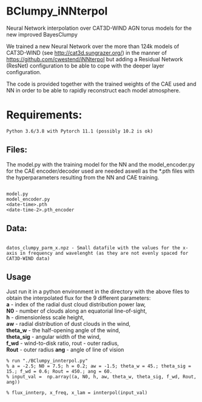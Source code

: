 # BClumpy_iNNterpol
Neural Network interpolation over CAT3D-WIND AGN torus models for the new improved BayesClumpy 

We trained a new Neural Network over the more than 124k models of CAT3D-WIND (see http://cat3d.sungrazer.org/)
in the manner of https://github.com/cwestend/iNNterpol but adding a Residual Network (ResNet)
configuration to be able to cope with the deeper layer configuration.


The code is provided together with the trained weights of the CAE used and NN in order to be able to rapidly
reconstruct each model atmosphere. 


# Requirements:

```
Python 3.6/3.8 with Pytorch 11.1 (possibly 10.2 is ok)
```
## Files:

The model.py with the training model for the NN and the model_encoder.py for the CAE encoder/decoder used are needed aswell as the *.pth files with the hyperparameters resulting from the NN and CAE training.

```

model.py
model_encoder.py
<date-time>.pth
<date-time-2>.pth_encoder

```
## Data:

```

datos_clumpy_parm_x.npz - Small datafile with the values for the x-axis in frequency and wavelenght (as they are not evenly spaced for CAT3D-WIND data)
```

## Usage

Just run it in a python environment in the directory with the above files to obtain the interpolated flux for the 9 different parameters:  
**a** - index of the radial dust cloud distribution power law,   
**N0** - number of clouds along an equatorial line-of-sight,  
**h** - dimensionless scale height,  
**aw** - radial distribution of dust clouds in the wind,  
**theta_w** - the half-opening angle of the wind,  
**theta_sig** - angular width of the wind,  
**f_wd** - wind-to-disk ratio, rout - outer radius,  
**Rout** - outer radius
**ang** - angle of line of vision

```
% run "./BClumpy_innterpol.py"
% a = -2.5; N0 = 7.5; h = 0.2; aw = -1.5; theta_w = 45.; theta_sig = 15.; f_wd = 0.6; Rout = 450.; ang = 60.
% input_val =  np.array((a, N0, h, aw, theta_w, theta_sig, f_wd, Rout, ang))

% flux_innterp, x_freq, x_lam = innterpol(input_val)

```
